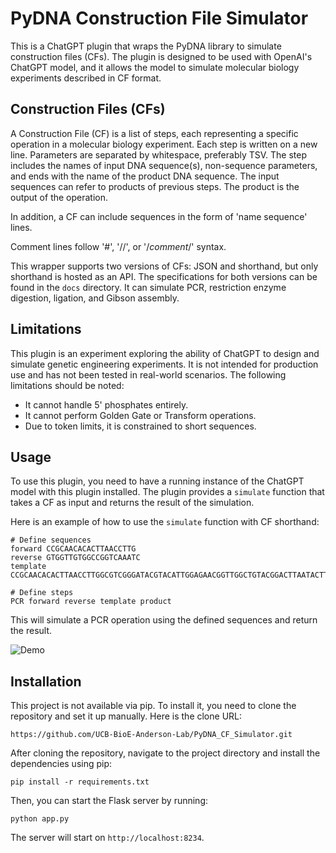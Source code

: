 # PyDNA Construction File Simulator

This is a ChatGPT plugin that wraps the PyDNA library to simulate construction files (CFs). The plugin is designed to be used with OpenAI's ChatGPT model, and it allows the model to simulate molecular biology experiments described in CF format.

## Construction Files (CFs)

A Construction File (CF) is a list of steps, each representing a specific operation in a molecular biology experiment. Each step is written on a new line. Parameters are separated by whitespace, preferably TSV. The step includes the names of input DNA sequence(s), non-sequence parameters, and ends with the name of the product DNA sequence. The input sequences can refer to products of previous steps. The product is the output of the operation.

In addition, a CF can include sequences in the form of 'name sequence' lines.

Comment lines follow '#', '//', or '/*comment*/' syntax.

This wrapper supports two versions of CFs: JSON and shorthand, but only shorthand is hosted as an API. The specifications for both versions can be found in the `docs` directory.  It can simulate PCR, restriction enzyme digestion, ligation, and Gibson assembly.

## Limitations

This plugin is an experiment exploring the ability of ChatGPT to design and simulate genetic engineering experiments. It is not intended for production use and has not been tested in real-world scenarios. The following limitations should be noted:

- It cannot handle 5' phosphates entirely.
- It cannot perform Golden Gate or Transform operations.
- Due to token limits, it is constrained to short sequences.

## Usage

To use this plugin, you need to have a running instance of the ChatGPT model with this plugin installed. The plugin provides a `simulate` function that takes a CF as input and returns the result of the simulation.

Here is an example of how to use the `simulate` function with CF shorthand:

```
# Define sequences
forward CCGCAACACACTTAACCTTG
reverse GTGGTTGTGGCCGGTCAAATC
template CCGCAACACACTTAACCTTGGCGTCGGGATACGTACATTGGAGAACGGTTGGCTGTACGGACTTAATACTTTTTATGATAATGATTTGACCGGCCACAACCACCG

# Define steps
PCR forward reverse template product
```

This will simulate a PCR operation using the defined sequences and return the result.  

![Demo](assets/plugin_demo.gif)


## Installation

This project is not available via pip. To install it, you need to clone the repository and set it up manually. Here is the clone URL:

```
https://github.com/UCB-BioE-Anderson-Lab/PyDNA_CF_Simulator.git
```

After cloning the repository, navigate to the project directory and install the dependencies using pip:

```
pip install -r requirements.txt
```

Then, you can start the Flask server by running:

```
python app.py
```

The server will start on `http://localhost:8234`.
